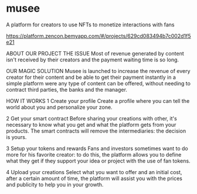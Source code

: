 # musee
A platform for creators to use NFTs to monetize interactions with fans

https://platform.zencon.bemyapp.com/#/projects/629cd083494b7c002d1f5e21

ABOUT OUR PROJECT
THE ISSUE
Most of revenue generated by content isn't received by their creators and the payment waiting time is so long.

OUR MAGIC SOLUTION
Musee is launched to increase the revenue of every creator for their content and be able to get their payment instantly in a simple platform were any type of content can be offered, without needing to contract third parties, the banks and the manager.

HOW IT WORKS
1
Create your profile
Create a profile where you can tell the world about you and personalize your zone.

2
Get your smart contract
Before sharing your creations with other, it's necessary to know what you get and what the platform gets from your products. The smart contracts will remove the intermediaries: the decision is yours.

3
Setup your tokens and rewards
Fans and investors sometimes want to do more for his favorite creator: to do this, the platform allows you to define what they get if they support your idea or project with the use of fan tokens.

4
Upload your creations
Select what you want to offer and an initial cost, after a certain amount of time, the platform will assist you with the prices and publicity to help you in your growth.
